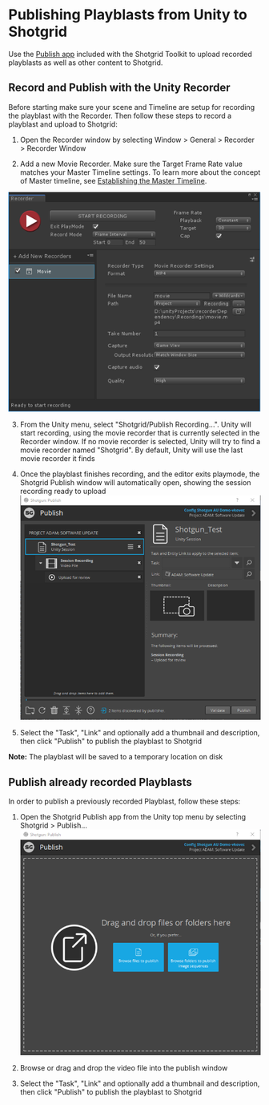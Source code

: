 # Publishing Playblasts from Unity to Shotgrid

Use the [Publish app](https://support.shotgunsoftware.com/hc/en-us/articles/115000068574-Integrations-User-Guide#The%20Publisher) included with the Shotgrid Toolkit to upload recorded playblasts as well as other content to Shotgrid.

## Record and Publish with the Unity Recorder

Before starting make sure your scene and Timeline are setup for recording the playblast with the Recorder. Then follow these steps to record a playblast and upload to Shotgrid:

1. Open the Recorder window by selecting Window > General > Recorder > Recorder Window

2. Add a new Movie Recorder. Make sure the Target Frame Rate value matches your Master Timeline settings. To learn more about the concept of Master timeline, see [Establishing the Master Timeline](advancedWorkflows.html#establishing-the-master-timeline).

![Publish to Shotgrid Checkbox](images/unity_recorder.png)

3. From the Unity menu, select "Shotgrid/Publish Recording...". Unity will start recording, using the movie recorder that is currently selected in the Recorder window. If no movie recorder is selected, Unity will try to find a movie recorder named "Shotgrid". By default, Unity will use the last movie recorder it finds

4. Once the playblast finishes recording, and the editor exits playmode, the Shotgrid Publish window will automatically open, showing the session recording ready to upload
![Publish to Shotgrid Window](images/publish_playblast.png)

5. Select the "Task", "Link" and optionally add a thumbnail and description, then click "Publish" to publish the playblast to Shotgrid

**Note:** The playblast will be saved to a temporary location on disk


## Publish already recorded Playblasts

In order to publish a previously recorded Playblast, follow these steps:

1. Open the Shotgrid Publish app from the Unity top menu by selecting Shotgrid > Publish...
![Shotgrid Publish Window](images/shotgrid_publish_window.png)

2. Browse or drag and drop the video file into the publish window

3. Select the "Task", "Link" and optionally add a thumbnail and description, then click "Publish" to publish the playblast to Shotgrid